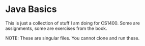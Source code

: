 <h1>Java Basics</h1>

<p>This is just a collection of stuff I am doing for CS1400. Some are assignments, some are exercises from the book.</p>

<p>NOTE: These are singular files. You cannot clone and run these.</p>


